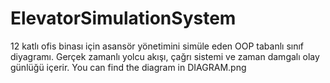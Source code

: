 # ElevatorSimulationSystem
12 katlı ofis binası için asansör yönetimini simüle eden OOP tabanlı sınıf diyagramı. Gerçek zamanlı yolcu akışı, çağrı sistemi ve zaman damgalı olay günlüğü içerir.
You can find the diagram in DIAGRAM.png
